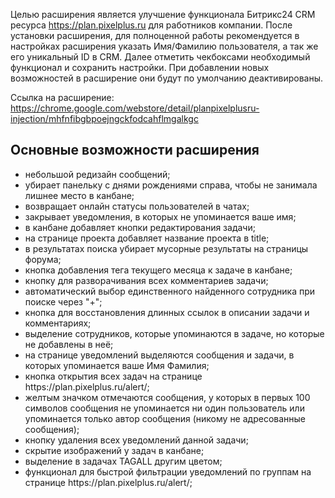 Целью расширения является улучшение функционала Битрикс24 CRM ресурса https://plan.pixelplus.ru для работников компании. После установки расширения, для полноценной работы рекомендуется в настройках расширения указать Имя/Фамилию пользователя, а так же его уникальный ID в CRM. Далее отметить чекбоксами необходимый функционал и сохранить настройки. При добавлении новых возможностей в расширение они будут по умолчанию деактивированы.

Ссылка на расширение: https://chrome.google.com/webstore/detail/planpixelplusru-injection/mhfnfibgbpoejngckfodcahflmgalkgc

<h2>
  Основные возможности расширения
</h2>
<ul>
	<li>небольшой редизайн сообщений;</li>
	<li>убирает панельку с днями рождениями справа, чтобы не занимала лишнее место в канбане;</li>
	<li>возвращает онлайн статусы пользователей в чатах;</li>
	<li>закрывает уведомления, в которых не упоминается ваше имя;</li>
	<li>в канбане добавляет кнопки редактирования задачи;</li>
	<li>на странице проекта добавляет название проекта в title;</li>
	<li>в результатах поиска убирает мусорные результаты на страницы форума;</li>
	<li>кнопка добавления тега текущего месяца к задаче в канбане;</li>
	<li>кнопку для разворачивания всех комментариев задачи;</li>
	<li>автоматический выбор единственного найденного сотрудника при поиске через "+";</li>
	<li>кнопка для восстановления длинных ссылок в описании задачи и комментариях;</li>
	<li>выделение сотрудников, которые упоминаются в задаче, но которые не добавлены в неё;</li>
	<li>на странице уведомлений выделяются сообщения и задачи, в которых упоминается ваше Имя Фамилия;</li>
	<li>кнопка открытия всех задач на странице https://plan.pixelplus.ru/alert/;</li>
	<li>желтым значком отмечаются сообщения, у которых в первых 100 символов сообщения не упоминается ни один пользователь или упоминается только автор сообщения (никому не адресованные сообщения);</li>
	<li>кнопку удаления всех уведомлений данной задачи;</li>
	<li>скрытие изображений у задач в канбане;</li>
	<li>выделение в задачах TAGALL другим цветом;</li>
	<li>функционал для быстрой фильтрации уведомлений по группам на странице https://plan.pixelplus.ru/alert/;</li>
</ul>